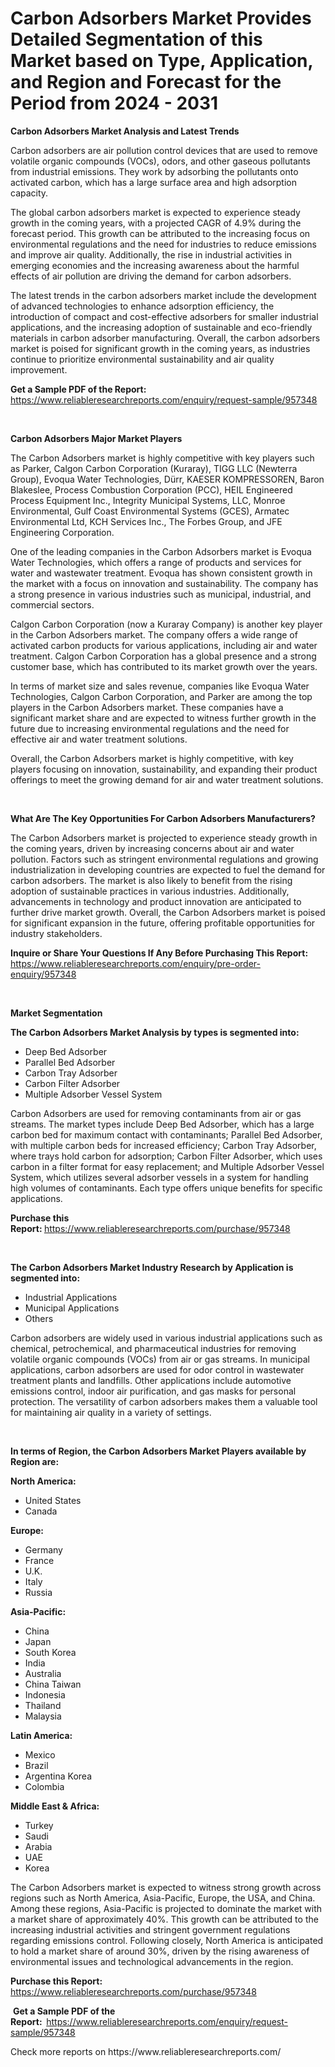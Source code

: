 <p><h1>Carbon Adsorbers Market Provides Detailed Segmentation of this Market based on Type, Application, and Region and Forecast for the Period from 2024 - 2031</h1></p><p><strong>Carbon Adsorbers Market Analysis and Latest Trends</strong></p>
<p><p>Carbon adsorbers are air pollution control devices that are used to remove volatile organic compounds (VOCs), odors, and other gaseous pollutants from industrial emissions. They work by adsorbing the pollutants onto activated carbon, which has a large surface area and high adsorption capacity.</p><p>The global carbon adsorbers market is expected to experience steady growth in the coming years, with a projected CAGR of 4.9% during the forecast period. This growth can be attributed to the increasing focus on environmental regulations and the need for industries to reduce emissions and improve air quality. Additionally, the rise in industrial activities in emerging economies and the increasing awareness about the harmful effects of air pollution are driving the demand for carbon adsorbers.</p><p>The latest trends in the carbon adsorbers market include the development of advanced technologies to enhance adsorption efficiency, the introduction of compact and cost-effective adsorbers for smaller industrial applications, and the increasing adoption of sustainable and eco-friendly materials in carbon adsorber manufacturing. Overall, the carbon adsorbers market is poised for significant growth in the coming years, as industries continue to prioritize environmental sustainability and air quality improvement.</p></p>
<p><strong>Get a Sample PDF of the Report:&nbsp;</strong> <a href="https://www.reliableresearchreports.com/enquiry/request-sample/957348">https://www.reliableresearchreports.com/enquiry/request-sample/957348</a></p>
<p>&nbsp;</p>
<p><strong>Carbon Adsorbers Major Market Players</strong></p>
<p><p>The Carbon Adsorbers market is highly competitive with key players such as Parker, Calgon Carbon Corporation (Kuraray), TIGG LLC (Newterra Group), Evoqua Water Technologies, Dürr, KAESER KOMPRESSOREN, Baron Blakeslee, Process Combustion Corporation (PCC), HEIL Engineered Process Equipment Inc., Integrity Municipal Systems, LLC, Monroe Environmental, Gulf Coast Environmental Systems (GCES), Armatec Environmental Ltd, KCH Services Inc., The Forbes Group, and JFE Engineering Corporation.</p><p>One of the leading companies in the Carbon Adsorbers market is Evoqua Water Technologies, which offers a range of products and services for water and wastewater treatment. Evoqua has shown consistent growth in the market with a focus on innovation and sustainability. The company has a strong presence in various industries such as municipal, industrial, and commercial sectors.</p><p>Calgon Carbon Corporation (now a Kuraray Company) is another key player in the Carbon Adsorbers market. The company offers a wide range of activated carbon products for various applications, including air and water treatment. Calgon Carbon Corporation has a global presence and a strong customer base, which has contributed to its market growth over the years.</p><p>In terms of market size and sales revenue, companies like Evoqua Water Technologies, Calgon Carbon Corporation, and Parker are among the top players in the Carbon Adsorbers market. These companies have a significant market share and are expected to witness further growth in the future due to increasing environmental regulations and the need for effective air and water treatment solutions.</p><p>Overall, the Carbon Adsorbers market is highly competitive, with key players focusing on innovation, sustainability, and expanding their product offerings to meet the growing demand for air and water treatment solutions.</p></p>
<p>&nbsp;</p>
<p><strong>What Are The Key Opportunities For Carbon Adsorbers Manufacturers?</strong></p>
<p><p>The Carbon Adsorbers market is projected to experience steady growth in the coming years, driven by increasing concerns about air and water pollution. Factors such as stringent environmental regulations and growing industrialization in developing countries are expected to fuel the demand for carbon adsorbers. The market is also likely to benefit from the rising adoption of sustainable practices in various industries. Additionally, advancements in technology and product innovation are anticipated to further drive market growth. Overall, the Carbon Adsorbers market is poised for significant expansion in the future, offering profitable opportunities for industry stakeholders.</p></p>
<p><strong>Inquire or Share Your Questions If Any Before Purchasing This Report:</strong> <a href="https://www.reliableresearchreports.com/enquiry/pre-order-enquiry/957348">https://www.reliableresearchreports.com/enquiry/pre-order-enquiry/957348</a></p>
<p>&nbsp;</p>
<p><strong>Market Segmentation</strong></p>
<p><strong>The Carbon Adsorbers Market Analysis by types is segmented into:</strong></p>
<p><ul><li>Deep Bed Adsorber</li><li>Parallel Bed Adsorber</li><li>Carbon Tray Adsorber</li><li>Carbon Filter Adsorber</li><li>Multiple Adsorber Vessel System</li></ul></p>
<p><p>Carbon Adsorbers are used for removing contaminants from air or gas streams. The market types include Deep Bed Adsorber, which has a large carbon bed for maximum contact with contaminants; Parallel Bed Adsorber, with multiple carbon beds for increased efficiency; Carbon Tray Adsorber, where trays hold carbon for adsorption; Carbon Filter Adsorber, which uses carbon in a filter format for easy replacement; and Multiple Adsorber Vessel System, which utilizes several adsorber vessels in a system for handling high volumes of contaminants. Each type offers unique benefits for specific applications.</p></p>
<p><strong>Purchase this Report:&nbsp;</strong><a href="https://www.reliableresearchreports.com/purchase/957348">https://www.reliableresearchreports.com/purchase/957348</a></p>
<p>&nbsp;</p>
<p><strong>The Carbon Adsorbers Market Industry Research by Application is segmented into:</strong></p>
<p><ul><li>Industrial Applications</li><li>Municipal Applications</li><li>Others</li></ul></p>
<p><p>Carbon adsorbers are widely used in various industrial applications such as chemical, petrochemical, and pharmaceutical industries for removing volatile organic compounds (VOCs) from air or gas streams. In municipal applications, carbon adsorbers are used for odor control in wastewater treatment plants and landfills. Other applications include automotive emissions control, indoor air purification, and gas masks for personal protection. The versatility of carbon adsorbers makes them a valuable tool for maintaining air quality in a variety of settings.</p></p>
<p>&nbsp;</p>
<p><strong>In terms of Region, the Carbon Adsorbers Market Players available by Region are:</strong></p>
<p>
    <p> <strong> North America: </strong>
        <ul>
            <li>United States</li>
            <li>Canada</li>
        </ul>
        </p> 
    <p> <strong> Europe: </strong>
        <ul>
            <li>Germany</li>
            <li>France</li>
            <li>U.K.</li>
            <li>Italy</li>
            <li>Russia</li>
        </ul>
        </p> 
    <p> <strong> Asia-Pacific: </strong>
        <ul>
            <li>China</li>
            <li>Japan</li>
            <li>South Korea</li>
            <li>India</li>
            <li>Australia</li>
            <li>China Taiwan</li>
            <li>Indonesia</li>
            <li>Thailand</li>
            <li>Malaysia</li>
        </ul>
        </p> 
    <p> <strong> Latin America: </strong>
        <ul>
            <li>Mexico</li>
            <li>Brazil</li>
            <li>Argentina Korea</li>
            <li>Colombia</li>
        </ul>
        </p> 
    <p> <strong> Middle East & Africa: </strong>
        <ul>
            <li>Turkey</li>
            <li>Saudi</li>
            <li>Arabia</li>
            <li>UAE</li>
            <li>Korea</li>
        </ul>
    </p>
    </p>
<p><p>The Carbon Adsorbers market is expected to witness strong growth across regions such as North America, Asia-Pacific, Europe, the USA, and China. Among these regions, Asia-Pacific is projected to dominate the market with a market share of approximately 40%. This growth can be attributed to the increasing industrial activities and stringent government regulations regarding emissions control. Following closely, North America is anticipated to hold a market share of around 30%, driven by the rising awareness of environmental issues and technological advancements in the region.</p></p>
<p><strong>Purchase this Report: </strong><a href="https://www.reliableresearchreports.com/purchase/957348">https://www.reliableresearchreports.com/purchase/957348</a></p>
<p>&nbsp;<strong>Get a Sample PDF of the Report:&nbsp;&nbsp;</strong><a href="https://www.reliableresearchreports.com/enquiry/request-sample/957348">https://www.reliableresearchreports.com/enquiry/request-sample/957348</a></p>
<p><strong></strong></p>
<p>Check more reports on https://www.reliableresearchreports.com/</p>